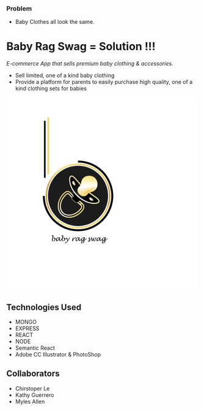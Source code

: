 ### Problem
- Baby Clothes all look the same. 

# Baby Rag Swag = Solution !!!
*E-commerce App that sells premium baby clothing & accessories.* 
- Sell limited, one of a kind baby clothing
- Provide a platform for parents to easily purchase high quality, one of a kind clothing sets for babies

![alt text](https://github.com/kguerre/Baby-Rag-Swag/blob/master/br_swag.gif "Baby Rag Swag")



## Technologies Used
- MONGO 
- EXPRESS 
- REACT 
- NODE
- Semantic React
- Adobe CC Illustrator & PhotoShop 

## Collaborators 
- Chirstoper Le
- Kathy Guerrero
- Myles Allen 
